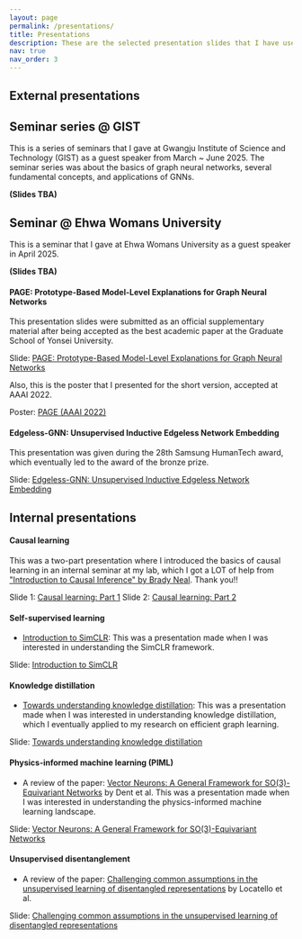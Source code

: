 ```yaml
---
layout: page
permalink: /presentations/
title: Presentations
description: These are the selected presentation slides that I have used in internal reading groups, workshops, and conferences.
nav: true
nav_order: 3
---
```


## External presentations

## Seminar series @ GIST
This is a series of seminars that I gave at Gwangju Institute of Science and Technology (GIST) as a guest speaker from March ~ June 2025. The seminar series was about the basics of graph neural networks, several fundamental concepts, and applications of GNNs.

**(Slides TBA)**

## Seminar @ Ehwa Womans University
This is a seminar that I gave at Ehwa Womans University as a guest speaker in April 2025.

**(Slides TBA)**

#### PAGE: Prototype-Based Model-Level Explanations for Graph Neural Networks
This presentation slides were submitted as an official supplementary material after being accepted as the best academic paper at the Graduate School of Yonsei University.

Slide: [PAGE: Prototype-Based Model-Level Explanations for Graph Neural Networks](/assets/pdf/Presentation_PAGE.pdf)

Also, this is the poster that I presented for the short version, accepted at AAAI 2022.

Poster: [PAGE (AAAI 2022)](/assets/pdf/Poster_final_AAAI_2022.pdf)

#### Edgeless-GNN: Unsupervised Inductive Edgeless Network Embedding
This presentation was given during the 28th Samsung HumanTech award, which eventually led to the award of the bronze prize.

Slide: [Edgeless-GNN: Unsupervised Inductive Edgeless Network Embedding](/assets/pdf/EdgelessGNN_Hutech.pdf)


## Internal presentations

#### Causal learning

This was a two-part presentation where I introduced the basics of causal learning in an internal seminar at my lab, which I got a LOT of help from ["Introduction to Causal Inference" by Brady Neal](https://www.bradyneal.com/causal-inference-course). Thank you!!

Slide 1: [Causal learning: Part 1](/assets/pdf/Causal_learning_part1.pdf)
Slide 2: [Causal learning: Part 2](/assets/pdf/Causal_learning_part2.pdf)

#### Self-supervised learning

- [Introduction to SimCLR](https://drive.google.com/file/d/1aafQ5f6egM1TGsZXehRzzp1Z6coHRhqY/view?usp=sharing): This was a presentation made when I was interested in understanding the SimCLR framework.

Slide: [Introduction to SimCLR](/assets/pdf/SimCLR.pdf)

#### Knowledge distillation

- [Towards understanding knowledge distillation](https://drive.google.com/file/d/1Nf40Y0ZuSJVzOlObBczgkJ0ksqeHzvg-/view?usp=sharing): This was a presentation made when I was interested in understanding knowledge distillation, which I eventually applied to my research on efficient graph learning.

Slide: [Towards understanding knowledge distillation](/assets/pdf/Knowledge_distillation.pdf)

#### Physics-informed machine learning (PIML)

- A review of the paper: [Vector Neurons: A General Framework for SO(3)-Equivariant Networks](https://drive.google.com/file/d/1BeaBhggwPEDEFIDJLQqg8mz_CN9tQe-p/view?usp=sharing) by Dent et al. This was a presentation made when I was interested in understanding the physics-informed machine learning landscape.

Slide: [Vector Neurons: A General Framework for SO(3)-Equivariant Networks](/assets/pdf/Vector_Neurons.pdf)

#### Unsupervised disentanglement

- A review of the paper: [Challenging common assumptions in the unsupervised learning of disentangled representations](https://drive.google.com/file/d/1HS-CQ_xUj0D8hbzmQORz0K7_B8ptG6gj/view?usp=sharing) by Locatello et al.

Slide: [Challenging common assumptions in the unsupervised learning of disentangled representations](/assets/pdf/Unsupervised_disentanglement.pdf)